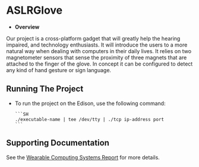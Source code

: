 # ASLRGlove
* **Overview**

Our project is a cross-platform gadget that will greatly help the hearing impaired, and technology enthusiasts. It will introduce the users to a more natural way when dealing with computers in their daily lives. 
It relies on two magnetometer sensors that sense the proximity of three magnets that are attached to the finger of the glove. 
In concept it can be configured to detect any kind of hand gesture or sign language.

## Running The Project

  - To run the project on the Edison, use the following command:

        ```SH
        ./executable-name | tee /dev/tty | ./tcp ip-address port
        ```
        
## Supporting Documentation

See the [Wearable Computing Systems Report](https://github.com/SenorFoffo/ASLRGlove/smth) for more details.


